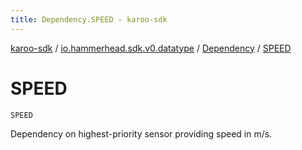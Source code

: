 ```yaml
---
title: Dependency.SPEED - karoo-sdk
---
```


[karoo-sdk](../../index.html) / [io.hammerhead.sdk.v0.datatype](../index.html) / [Dependency](index.html) / [SPEED](./-s-p-e-e-d.html)

# SPEED

`SPEED`

Dependency on highest-priority sensor providing speed in m/s.

